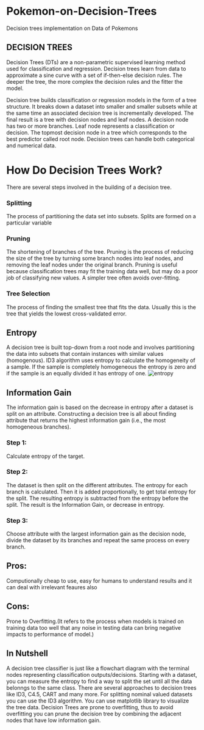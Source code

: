 # Pokemon-on-Decision-Trees
Decision trees implementation on Data of Pokemons

## DECISION TREES
Decision Trees (DTs) are a non-parametric supervised learning method used for classification and regression.
Decision trees learn from data to approximate a sine curve with a set of if-then-else decision rules. The deeper the tree, the more complex the decision rules and the fitter the model.


Decision tree builds classification or regression models in the form of a tree structure. It breaks down a dataset into smaller and smaller subsets while at the same time an associated decision tree is incrementally developed. The final result is a tree with decision nodes and leaf nodes. A decision node has two or more branches. Leaf node represents a classification or decision. The topmost decision node in a tree which corresponds to the best predictor called root node. Decision trees can handle both categorical and numerical data. 

# How Do Decision Trees Work?

There are several steps involved in the building of a decision tree.

### Splitting 
The process of partitioning the data set into subsets. Splits are formed on a particular variable

### Pruning
The shortening of branches of the tree. Pruning is the process of reducing the size of the tree by turning some branch nodes into leaf nodes, and removing the leaf nodes under the original branch. Pruning is useful because classification trees may fit the training data well, but may do a poor job of classifying new values. A simpler tree often avoids over-fitting.

### Tree Selection
The process of finding the smallest tree that fits the data. Usually this is the tree that yields the lowest cross-validated error.

## Entropy
A decision tree is built top-down from a root node and involves partitioning the data into subsets that contain instances with similar values (homogenous). ID3 algorithm uses entropy to calculate the homogeneity of a sample. If the sample is completely homogeneous the entropy is zero and if the sample is an equally divided it has entropy of one.
![entropy](https://user-images.githubusercontent.com/19835029/27982750-f4b42dc8-63c8-11e7-8c69-e62c7a6e640e.png)

## Information Gain
The information gain is based on the decrease in entropy after a dataset is split on an attribute. Constructing a decision tree is all about finding attribute that returns the highest information gain (i.e., the most homogeneous branches).
### Step 1: 
Calculate entropy of the target. 

### Step 2: 
The dataset is then split on the different attributes. The entropy for each branch is calculated. Then it is added proportionally, to get total entropy for the split. The resulting entropy is subtracted from the entropy before the split. The result is the Information Gain, or decrease in entropy. 

### Step 3:
Choose attribute with the largest information gain as the decision node, divide the dataset by its branches and repeat the same process on every branch.


## Pros:
Computionally cheap to use, easy for humans to understand results and it can deal with irrelevant feaures also

## Cons:
Prone to Overfitting.(It refers to the process when models is trained on training data too well that any noise in testing data can bring negative impacts to performance of model.)

## In Nutshell
A decision tree classifier is just like a flowchart diagram with the terminal nodes representing classification outputs/decisions. Starting with a dataset, you can measure the entropy to find a way to split the set until all the data belonngs to the same class. There are several approaches to decision trees like ID3, C4.5, CART and many more. For splitting nominal valued datasets you can use the ID3 algorithm. You can use matplotlib library to visualize the tree data. Decision Trees are prone to overfitting, thus to avoid overfitting you can prune the decision tree by combining the adjacent nodes that have low information gain.
